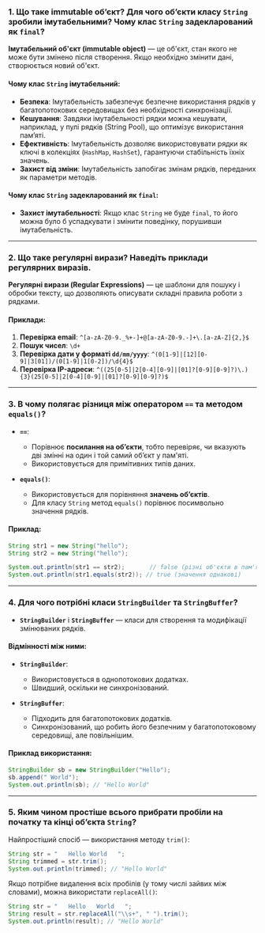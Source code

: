 ### 1. Що таке immutable об’єкт? Для чого об’єкти класу `String` зробили імутабельними? Чому клас `String` задекларований як `final`?

**Імутабельний об'єкт (immutable object)** — це об'єкт, стан якого не може бути змінено після створення. Якщо необхідно змінити дані, створюється новий об'єкт.

#### Чому клас `String` імутабельний:
- **Безпека**: Імутабельність забезпечує безпечне використання рядків у багатопотокових середовищах без необхідності синхронізації.
- **Кешування**: Завдяки імутабельності рядки можна кешувати, наприклад, у пулі рядків (String Pool), що оптимізує використання пам’яті.
- **Ефективність**: Імутабельність дозволяє використовувати рядки як ключі в колекціях (`HashMap`, `HashSet`), гарантуючи стабільність їхніх значень.
- **Захист від зміни**: Імутабельність запобігає змінам рядків, переданих як параметри методів.

#### Чому клас `String` задекларований як `final`:
- **Захист імутабельності**: Якщо клас `String` не буде `final`, то його можна було б успадкувати і змінити поведінку, порушивши імутабельність.

---

### 2. Що таке регулярні вирази? Наведіть приклади регулярних виразів.

**Регулярні вирази (Regular Expressions)** — це шаблони для пошуку і обробки тексту, що дозволяють описувати складні правила роботи з рядками.

#### Приклади:
1. **Перевірка email**: `^[a-zA-Z0-9._%+-]+@[a-zA-Z0-9.-]+\.[a-zA-Z]{2,}$`
2. **Пошук чисел**: `\d+`
3. **Перевірка дати у форматі `dd/mm/yyyy`**: `^(0[1-9]|[12][0-9]|3[01])/(0[1-9]|1[0-2])/\d{4}$`
4. **Перевірка IP-адреси**: `^((25[0-5]|2[0-4][0-9]|[01]?[0-9][0-9]?)\.){3}(25[0-5]|2[0-4][0-9]|[01]?[0-9][0-9]?)$`

---

### 3. В чому полягає різниця між оператором `==` та методом `equals()`?

- **`==`**:
  - Порівнює **посилання на об’єкти**, тобто перевіряє, чи вказують дві змінні на один і той самий об’єкт у пам'яті.
  - Використовується для примітивних типів даних.

- **`equals()`**:
  - Використовується для порівняння **значень об’єктів**.
  - Для класу `String` метод `equals()` порівнює посимвольно значення рядків.

#### Приклад:
```java
String str1 = new String("hello");
String str2 = new String("hello");

System.out.println(str1 == str2);       // false (різні об'єкти в пам'яті)
System.out.println(str1.equals(str2)); // true (значення однакові)
```

---

### 4. Для чого потрібні класи `StringBuilder` та `StringBuffer`?

- **`StringBuilder`** і **`StringBuffer`** — класи для створення та модифікації змінюваних рядків.

#### Відмінності між ними:
- **`StringBuilder`**:
  - Використовується в однопотокових додатках.
  - Швидший, оскільки не синхронізований.

- **`StringBuffer`**:
  - Підходить для багатопотокових додатків.
  - Синхронізований, що робить його безпечним у багатопотоковому середовищі, але повільнішим.

#### Приклад використання:
```java
StringBuilder sb = new StringBuilder("Hello");
sb.append(" World");
System.out.println(sb); // "Hello World"
```

---

### 5. Яким чином простіше всього прибрати пробіли на початку та кінці об’єкта `String`?

Найпростіший спосіб — використання методу `trim()`:
```java
String str = "   Hello World   ";
String trimmed = str.trim();
System.out.println(trimmed); // "Hello World"
```

Якщо потрібне видалення всіх пробілів (у тому числі зайвих між словами), можна використати `replaceAll()`:
```java
String str = "   Hello   World   ";
String result = str.replaceAll("\\s+", " ").trim();
System.out.println(result); // "Hello World"
```
